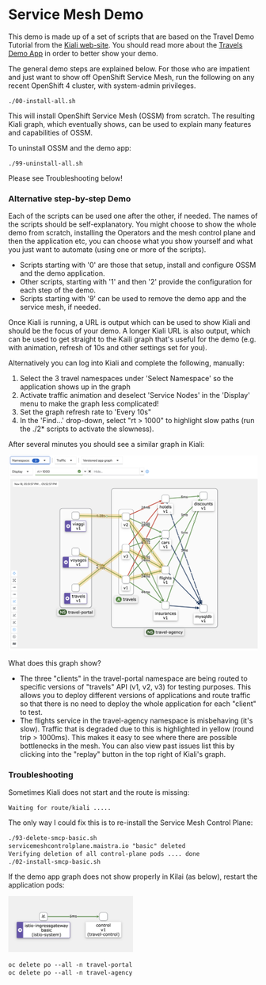 # Service Mesh Demo

This demo is made up of a set of scripts that are based on the Travel Demo Tutorial from the [Kiali web-site](https://kiali.io/docs/tutorials/travels/01-prerequisites/).  You should read more about the [Travels Demo App](https://kiali.io/docs/tutorials/travels/02-install-travel-demo/#understanding-the-demo-application) in order to better show your demo. 

The general demo steps are explained below.  For those who are impatient and just want to show off OpenShift Service Mesh, run the following on any recent OpenShift 4 cluster, with system-admin privileges. 

```
./00-install-all.sh
```
This will install OpenShift Service Mesh (OSSM) from scratch.  The resulting Kiali graph, which eventually shows, can be used to explain many features and capabilities of OSSM.  

To uninstall OSSM and the demo app:

```
./99-uninstall-all.sh
```

Please see Troubleshooting below!

### Alternative step-by-step Demo

Each of the scripts can be used one after the other, if needed.  The names of the scripts should be self-explanatory. 
You might choose to show the whole demo from scratch, installing the Operators and the mesh control plane and then the application etc, you can choose what you show yourself and what you just want to automate (using one or more of the scripts). 

- Scripts starting with '0' are those that setup, install and configure OSSM and the demo application. 
- Other scripts, starting with '1' and then '2' provide the configuration for each step of the demo.
- Scripts starting with '9' can be used to remove the demo app and the service mesh, if needed. 


Once Kiali is running, a URL is output which can be used to show Kiali and should be the focus of your demo. 
A longer Kiali URL is also output, which can be used to get straight to the Kaili graph that's useful for the demo (e.g. with animation, refresh of 10s and other settings set for you). 

Alternatively you can log into Kiali and complete the following, manually:

1. Select the 3 travel namespaces under 'Select Namespace' so the application shows up in the graph 
1. Activate traffic animation and deselect 'Service Nodes' in the 'Display' menu to make the graph less complicated!
1. Set the graph refresh rate to 'Every 10s" 
1. In the 'Find...' drop-down, select "rt > 1000" to highlight slow paths (run the ./2* scripts to activate the slowness). 

After several minutes you should see a similar graph in Kiali:

![The Travel Demo App as shown in Kiali](./images/travels-demo-app-graph.png)

What does this graph show?

- The three "clients" in the travel-portal namespace are being routed to specific versions of "travels" API (v1, v2, v3) for testing purposes. This allows you to deploy different versions of applications and route traffic so that there is no need to deploy the whole application for each "client" to test.  
- The flights service in the travel-agency namespace is misbehaving (it's slow).  Traffic that is degraded due to this is highlighted in yellow (round trip > 1000ms).  This makes it easy to see where there are possible bottlenecks in the mesh.   You can also view past issues list this by clicking into the "replay" button in the top right of Kiali's graph. 


### Troubleshooting

Sometimes Kiali does not start and the route is missing:

```
Waiting for route/kiali .....
```

The only way I could fix this is to re-install the Service Mesh Control Plane:

```
./93-delete-smcp-basic.sh 
servicemeshcontrolplane.maistra.io "basic" deleted
Verifying deletion of all control-plane pods .... done
./02-install-smcp-basic.sh 
```


If the demo app graph does not show properly in Kilai (as below), restart the application pods:

<!-- ![broken graph](./images/demo-app-not-showing.png) -->

<img src="./images/demo-app-not-showing.png" width="50%" />

```
oc delete po --all -n travel-portal
oc delete po --all -n travel-agency
```
